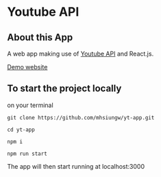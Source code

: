 # Youtube API

## About this App

A web app making use of [Youtube API](https://developers.google.com/youtube/v3/docs/search/list) and React.js.

[Demo website](https://agitated-heyrovsky-cc2b05.netlify.app/)

## To start the project locally

on your terminal

```
git clone https://github.com/mhsiungw/yt-app.git
```

```
cd yt-app
```

```
npm i
```

```
npm run start
```

The app will then start running at localhost:3000

